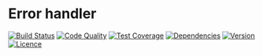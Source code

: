 # Error handler

[![Build Status](https://img.shields.io/travis/weew/error-handler.svg)](https://travis-ci.org/weew/error-handler)
[![Code Quality](https://img.shields.io/scrutinizer/g/weew/error-handler.svg)](https://scrutinizer-ci.com/g/weew/error-handler)
[![Test Coverage](https://img.shields.io/coveralls/weew/error-handler.svg)](https://coveralls.io/github/weew/error-handler)
[![Dependencies](https://img.shields.io/versioneye/d/php/weew:error-handler.svg)](https://versioneye.com/php/weew:error-handler)
[![Version](https://img.shields.io/packagist/v/weew/error-handler.svg)](https://packagist.org/packages/weew/error-handler)
[![Licence](https://img.shields.io/packagist/l/weew/error-handler.svg)](https://packagist.org/packages/weew/error-handler)
